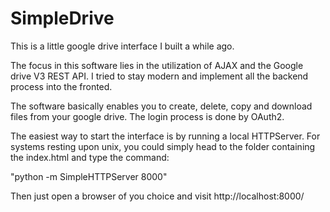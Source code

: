 # SimpleDrive

This is a little google drive interface I built a while ago. 

The focus in this software lies in the utilization of AJAX and the Google drive V3 REST API. I tried to stay modern and implement all the backend process into the fronted. 

The software basically enables you to create, delete, copy and download files from your google drive. 
The login process is done by OAuth2. 

The easiest way to start the interface is by running a local HTTPServer. 
For systems resting upon unix, you could simply head to the folder containing the index.html and type the command:

"python -m SimpleHTTPServer 8000"

Then just open a browser of you choice and visit http://localhost:8000/

